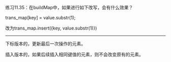 练习11.35：在buildMap中，如果进行如下改写，会有什么效果？

trans_map[key] = value.substr(1);

改为trans_map.insert({key, value.substr(1)})

---

下标版本的，更新最后一次操作的元素。

插入版本的，如果后续插入相同键值的元素，则不会改变原有的元素。
